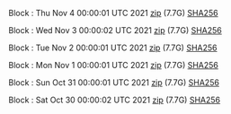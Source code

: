 Block [](https://insight.dash.org/insight/block/): Thu Nov  4 00:00:01 UTC 2021 [zip](https://dash-bootstrap.ams3.digitaloceanspaces.com/mainnet/2021-11-04/bootstrap.dat.zip) (7.7G) [SHA256](https://dash-bootstrap.ams3.digitaloceanspaces.com/mainnet/2021-11-04/sha256.txt)

Block [](https://insight.dash.org/insight/block/): Wed Nov  3 00:00:02 UTC 2021 [zip](https://dash-bootstrap.ams3.digitaloceanspaces.com/mainnet/2021-11-03/bootstrap.dat.zip) (7.7G) [SHA256](https://dash-bootstrap.ams3.digitaloceanspaces.com/mainnet/2021-11-03/sha256.txt)

Block [](https://insight.dash.org/insight/block/): Tue Nov  2 00:00:01 UTC 2021 [zip](https://dash-bootstrap.ams3.digitaloceanspaces.com/mainnet/2021-11-02/bootstrap.dat.zip) (7.7G) [SHA256](https://dash-bootstrap.ams3.digitaloceanspaces.com/mainnet/2021-11-02/sha256.txt)

Block [](https://insight.dash.org/insight/block/): Mon Nov  1 00:00:01 UTC 2021 [zip](https://dash-bootstrap.ams3.digitaloceanspaces.com/mainnet/2021-11-01/bootstrap.dat.zip) (7.7G) [SHA256](https://dash-bootstrap.ams3.digitaloceanspaces.com/mainnet/2021-11-01/sha256.txt)

Block [](https://insight.dash.org/insight/block/): Sun Oct 31 00:00:01 UTC 2021 [zip](https://dash-bootstrap.ams3.digitaloceanspaces.com/mainnet/2021-10-31/bootstrap.dat.zip) (7.7G) [SHA256](https://dash-bootstrap.ams3.digitaloceanspaces.com/mainnet/2021-10-31/sha256.txt)

Block [](https://insight.dash.org/insight/block/): Sat Oct 30 00:00:02 UTC 2021 [zip](https://dash-bootstrap.ams3.digitaloceanspaces.com/mainnet/2021-10-30/bootstrap.dat.zip) (7.7G) [SHA256](https://dash-bootstrap.ams3.digitaloceanspaces.com/mainnet/2021-10-30/sha256.txt)
